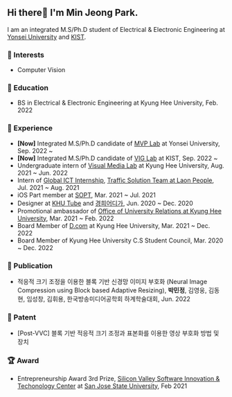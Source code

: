 ## Hi there👋 I'm Min Jeong Park.

I am an integrated M.S/Ph.D student of Electrical & Electronic Engineering at [Yonsei University](https://www.yonsei.ac.kr/en_sc/) and [KIST](https://www.kist.re.kr/eng/index.do).



### 🧡 Interests

* Computer Vision




### 🏫 Education

* BS in Electrical & Electronic Engineering at Kyung Hee University, Feb. 2022



### 👀 Experience

* **[Now]** Integrated M.S/Ph.D candidate of [MVP Lab](http://mvp.yonsei.ac.kr/) at Yonsei University, Sep. 2022 ~
* **[Now]** Integrated M.S/Ph.D candidate of [VIG Lab](https://vig.kist.re.kr/) at KIST, Sep. 2022 ~
* Undergraduate intern of [Visual Media Lab](https://vmlab.khu.ac.kr/) at Kyung Hee University, Aug. 2021 ~ Jun. 2022
* Intern of [Global ICT Internship](), [Traffic Solution Team at Laon People](http://www.laonpeople.com/eng/business/smart_life.php?#206), Jul. 2021 ~ Aug. 2021
* iOS Part member at [SOPT](http://sopt.org/wp/), Mar. 2021 ~ Jul. 2021
* Designer at [KHU Tube](https://www.youtube.com/c/%EC%BF%A0%ED%8A%9C%EB%B8%8CKHUTUBE) and [경희어디가](https://www.instagram.com/kyunghee.where/), Jun. 2020 ~ Dec. 2020
* Promotional ambassador of [Office of University Relations at Kyung Hee University](https://give.khu.ac.kr/), Mar. 2021 ~ Feb. 2022
* Board Member of [D.com](https://intranet.dcom.club/) at Kyung Hee University, Mar. 2021 ~ Dec. 2022
* Board Member of Kyung Hee University C.S Student Council, Mar. 2020 ~ Dec. 2022



### 📃 Publication

* 적응적 크기 조정을 이용한 블록 기반 신경망 이미지 부호화 (Neural Image Compression using Block based Adaptive Resizing), **박민정**, 김영웅, 김동현, 임성창, 김휘용, 한국방송미디어공학회 하계학술대회, Jun. 2022



### 📃 Patent

* [Post-VVC] 블록 기반 적응적 크기 조정과 표본화를 이용한 영상 부호화 방법 및 장치



### 🏆 Award

* Entrepreneurship Award 3rd Prize, [Silicon Valley Software Innovation & Techonology Center](https://www.sjsu.edu/svce/index.php) at [San Jose State University](https://www.sjsu.edu/), Feb 2021

  

